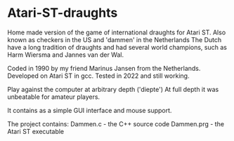 # Atari-ST-draughts
Home made version of the game of international draughts for Atari ST.
Also known as checkers in the US and 'dammen' in the Netherlands
The Dutch have a long tradition of draughts and had several world champions, 
such as Harm Wiersma and Jannes van der Wal.

Coded in 1990 by my friend Marinus Jansen from the Netherlands. 
Developed on Atari ST in gcc. 
Tested in 2022 and still working.

Play against the computer at arbitrary depth ('diepte') 
At full depth it was unbeatable for amateur players.

It contains as a simple GUI interface and mouse support.

The project contains:
Dammen.c   - the C++ source code 
Dammen.prg - the Atari ST executable
